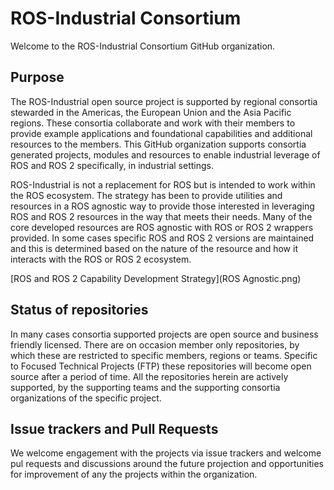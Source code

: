 # ROS-Industrial Consortium

Welcome to the ROS-Industrial Consortium GitHub organization.

## Purpose

The ROS-Industrial open source project is supported by regional consortia stewarded in the Americas, the European Union and the Asia Pacific regions. These consortia collaborate and work with their members to provide example applications and foundational capabilities and additional resources to the members. This GitHub organization supports consortia generated projects, modules and resources to enable industrial leverage of ROS and ROS 2 specifically, in industrial settings.

ROS-Industrial is not a replacement for ROS but is intended to work within the ROS ecosystem. The strategy has been to provide utilities and resources in a ROS agnostic way to provide those interested in leveraging ROS and ROS 2 resources in the way that meets their needs. Many of the core developed resources are ROS agnostic with ROS or ROS 2 wrappers provided. In some cases specific ROS and ROS 2 versions are maintained and this is determined based on the nature of the resource and how it interacts with the ROS or ROS 2 ecosystem.

[ROS and ROS 2 Capability Development Strategy](ROS Agnostic.png)

## Status of repositories

In many cases consortia supported projects are open source and business friendly licensed. There are on occasion member only repositories, by which these are restricted to specific members, regions or teams. Specific to Focused Technical Projects (FTP) these repositories will become open source after a period of time. All the repositories herein are actively supported, by the supporting teams and the supporting consortia organizations of the specific project.

## Issue trackers and Pull Requests

We welcome engagement with the projects via issue trackers and welcome pul requests and discussions around the future projection and opportunities for improvement of any the projects within the organization.

